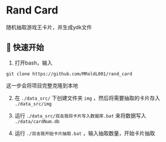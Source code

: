 # Rand Card #

随机抽取游戏王卡片，并生成ydk文件

## 🚀 快速开始 ##

1. 打开bash，输入

```
git clone https://github.com/MRoldL001/rand_card
```

这一步会将项目完整克隆到本地

2. 在 `./data_src/` 下创建文件夹 `img` ，然后将需要抽取的卡片存入 `./data_src/img` 

3. 运行 `./data_src/双击我将卡片写入数据库.bat` 来将数据写入 `./data/cardNum.db` 

4. 运行 `./双击我开始卡片抽取.bat` ，输入抽取数量，开始卡片抽取